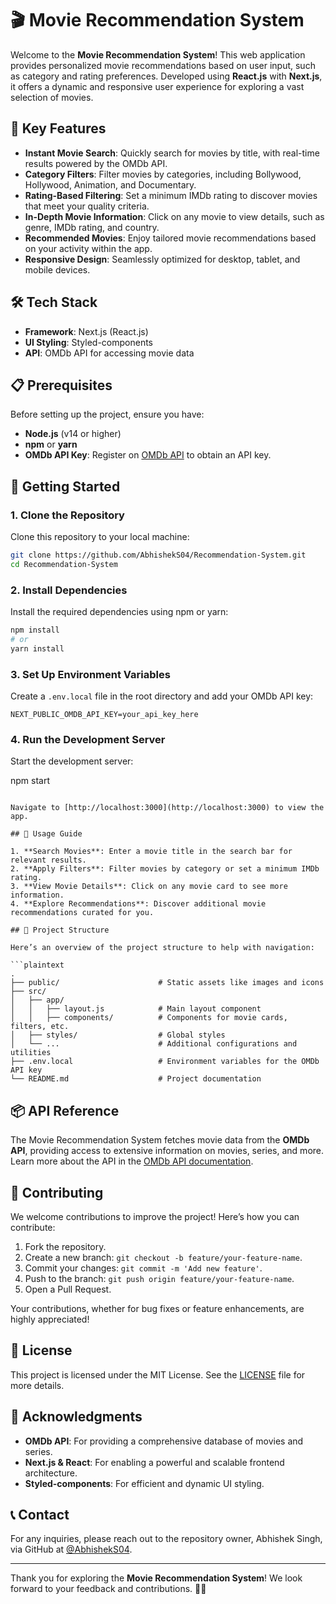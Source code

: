 # 🎬 Movie Recommendation System

Welcome to the **Movie Recommendation System**! This web application provides personalized movie recommendations based on user input, such as category and rating preferences. Developed using **React.js** with **Next.js**, it offers a dynamic and responsive user experience for exploring a vast selection of movies.

## 🌟 Key Features

- **Instant Movie Search**: Quickly search for movies by title, with real-time results powered by the OMDb API.
- **Category Filters**: Filter movies by categories, including Bollywood, Hollywood, Animation, and Documentary.
- **Rating-Based Filtering**: Set a minimum IMDb rating to discover movies that meet your quality criteria.
- **In-Depth Movie Information**: Click on any movie to view details, such as genre, IMDb rating, and country.
- **Recommended Movies**: Enjoy tailored movie recommendations based on your activity within the app.
- **Responsive Design**: Seamlessly optimized for desktop, tablet, and mobile devices.

## 🛠️ Tech Stack

- **Framework**: Next.js (React.js)
- **UI Styling**: Styled-components
- **API**: OMDb API for accessing movie data

## 📋 Prerequisites

Before setting up the project, ensure you have:

- **Node.js** (v14 or higher)
- **npm** or **yarn**
- **OMDb API Key**: Register on [OMDb API](http://www.omdbapi.com/) to obtain an API key.

## 🚀 Getting Started

### 1. Clone the Repository

Clone this repository to your local machine:

```bash
git clone https://github.com/AbhishekS04/Recommendation-System.git
cd Recommendation-System
```

### 2. Install Dependencies

Install the required dependencies using npm or yarn:

```bash
npm install
# or
yarn install
```

### 3. Set Up Environment Variables

Create a `.env.local` file in the root directory and add your OMDb API key:

```plaintext
NEXT_PUBLIC_OMDB_API_KEY=your_api_key_here
```

### 4. Run the Development Server

Start the development server:

npm start
```

Navigate to [http://localhost:3000](http://localhost:3000) to view the app.

## 📝 Usage Guide

1. **Search Movies**: Enter a movie title in the search bar for relevant results.
2. **Apply Filters**: Filter movies by category or set a minimum IMDb rating.
3. **View Movie Details**: Click on any movie card to see more information.
4. **Explore Recommendations**: Discover additional movie recommendations curated for you.

## 📁 Project Structure

Here’s an overview of the project structure to help with navigation:

```plaintext
.
├── public/                      # Static assets like images and icons
├── src/
│   ├── app/
│   │   ├── layout.js            # Main layout component
│   │   ├── components/          # Components for movie cards, filters, etc.
│   ├── styles/                  # Global styles
│   └── ...                      # Additional configurations and utilities
├── .env.local                   # Environment variables for the OMDb API key
└── README.md                    # Project documentation
```

## 📦 API Reference

The Movie Recommendation System fetches movie data from the **OMDb API**, providing access to extensive information on movies, series, and more. Learn more about the API in the [OMDb API documentation](http://www.omdbapi.com/).

## 🤝 Contributing

We welcome contributions to improve the project! Here’s how you can contribute:

1. Fork the repository.
2. Create a new branch: `git checkout -b feature/your-feature-name`.
3. Commit your changes: `git commit -m 'Add new feature'`.
4. Push to the branch: `git push origin feature/your-feature-name`.
5. Open a Pull Request.

Your contributions, whether for bug fixes or feature enhancements, are highly appreciated!

## 📜 License

This project is licensed under the MIT License. See the [LICENSE](./LICENSE) file for more details.

## 🙏 Acknowledgments

- **OMDb API**: For providing a comprehensive database of movies and series.
- **Next.js & React**: For enabling a powerful and scalable frontend architecture.
- **Styled-components**: For efficient and dynamic UI styling.

## 📞 Contact

For any inquiries, please reach out to the repository owner, Abhishek Singh, via GitHub at [@AbhishekS04](https://github.com/AbhishekS04).

---

Thank you for exploring the **Movie Recommendation System**! We look forward to your feedback and contributions. 🎥✨

